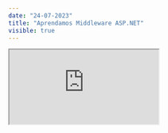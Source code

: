 ```yaml
---
date: "24-07-2023"
title: "Aprendamos Middleware ASP.NET"
visible: true
---
```

<iframe src="https://www.youtube.com/embed/QjIM4D5vNKY" allowfullscreen></iframe>
